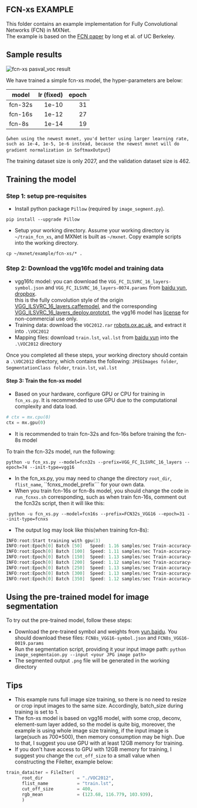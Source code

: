 FCN-xs EXAMPLE
--------------
This folder contains an example implementation for Fully Convolutional Networks (FCN) in MXNet.  
The example is based on the [FCN paper](https://arxiv.org/abs/1411.4038) by long et al. of UC Berkeley.

## Sample results
![fcn-xs pasval_voc result](https://github.com/dmlc/web-data/blob/master/mxnet/image/fcnxs-example-result.jpg)

We have trained a simple fcn-xs model, the hyper-parameters are below:

| model   | lr (fixed) | epoch |
| ------- | ---------: | ----: |
| fcn-32s |      1e-10 |    31 |
| fcn-16s |      1e-12 |    27 |
| fcn-8s  |      1e-14 |    19 |

(```when using the newest mxnet, you'd better using larger learning rate, such as 1e-4, 1e-5, 1e-6 instead, because the newest mxnet will do gradient normalization in SoftmaxOutput```)

The training dataset size is only 2027, and the validation dataset size is 462.  

## Training the model

### Step 1: setup pre-requisites

- Install python package `Pillow` (required by `image_segment.py`).
```shell
pip install --upgrade Pillow
```
- Setup your working directory. Assume your working directory is `~/train_fcn_xs`, and MXNet is built as `~/mxnet`. Copy example scripts into the working directory.
```shell
cp ~/mxnet/example/fcn-xs/* .
```
### Step 2: Download the vgg16fc model and training data
* vgg16fc model: you can download the ```VGG_FC_ILSVRC_16_layers-symbol.json``` and ```VGG_FC_ILSVRC_16_layers-0074.params``` from [baidu yun](http://pan.baidu.com/s/1bgz4PC), [dropbox](https://www.dropbox.com/sh/578n5cxej7ofd6m/AACuSeSYGcKQDi1GoB72R5lya?dl=0).  
this is the fully convolution style of the origin
[VGG_ILSVRC_16_layers.caffemodel](http://www.robots.ox.ac.uk/~vgg/software/very_deep/caffe/VGG_ILSVRC_16_layers.caffemodel), and the corresponding [VGG_ILSVRC_16_layers_deploy.prototxt](https://gist.github.com/ksimonyan/211839e770f7b538e2d8#file-vgg_ilsvrc_16_layers_deploy-prototxt), the vgg16 model has [license](http://creativecommons.org/licenses/by-nc/4.0/) for non-commercial use only.
* Training data: download the ```VOC2012.rar```  [robots.ox.ac.uk](http://host.robots.ox.ac.uk/pascal/VOC/voc2012/VOCtrainval_11-May-2012.tar), and extract it into ```.\VOC2012```
* Mapping files: download ```train.lst```, ```val.lst``` from [baidu yun](http://pan.baidu.com/s/1bgz4PC) into the ```.\VOC2012``` directory

Once you completed all these steps, your working directory should contain a ```.\VOC2012``` directory, which contains the following: ```JPEGImages folder```, ```SegmentationClass folder```, ```train.lst```, ```val.lst```

#### Step 3: Train the fcn-xs model
* Based on your hardware, configure GPU or CPU for training in `fcn_xs.py`. It is recommended to use GPU due to the computational complexity and data load.
```python
# ctx = mx.cpu(0)
ctx = mx.gpu(0)
```
* It is recommended to train fcn-32s and fcn-16s before training the fcn-8s model

To train the fcn-32s model, run the following:
```shell
python -u fcn_xs.py --model=fcn32s --prefix=VGG_FC_ILSVRC_16_layers --epoch=74 --init-type=vgg16
```
* In the fcn_xs.py, you may need to change the directory ```root_dir```, ```flist_name```, ``fcnxs_model_prefix``` for your own data.
* When you train fcn-16s or fcn-8s model, you should change the code in ```run_fcnxs.sh``` corresponding, such as when train fcn-16s, comment out the fcn32s script, then it will like this:
```shell
 python -u fcn_xs.py --model=fcn16s --prefix=FCN32s_VGG16 --epoch=31 --init-type=fcnxs
```
* The output log may look like this(when training fcn-8s):
```c++
INFO:root:Start training with gpu(3)
INFO:root:Epoch[0] Batch [50]   Speed: 1.16 samples/sec Train-accuracy=0.894318
INFO:root:Epoch[0] Batch [100]  Speed: 1.11 samples/sec Train-accuracy=0.904681
INFO:root:Epoch[0] Batch [150]  Speed: 1.13 samples/sec Train-accuracy=0.908053
INFO:root:Epoch[0] Batch [200]  Speed: 1.12 samples/sec Train-accuracy=0.912219
INFO:root:Epoch[0] Batch [250]  Speed: 1.13 samples/sec Train-accuracy=0.914238
INFO:root:Epoch[0] Batch [300]  Speed: 1.13 samples/sec Train-accuracy=0.912170
INFO:root:Epoch[0] Batch [350]  Speed: 1.12 samples/sec Train-accuracy=0.912080
```

## Using the pre-trained model for image segmentation
To try out the pre-trained model, follow these steps:
* Download the pre-trained symbol and weights from [yun.baidu](http://pan.baidu.com/s/1bgz4PC). You should download these files: ```FCN8s_VGG16-symbol.json``` and ```FCN8s_VGG16-0019.params```
* Run the segmentation script, providing it your input image path: ```python image_segmentaion.py --input <your JPG image path>```
* The segmented output ```.png``` file will be generated in the working directory

## Tips
* This example runs full image size training, so there is no need to resize or crop input images to the same size. Accordingly, batch_size during training is set to 1.
* The fcn-xs model is based on vgg16 model, with some crop, deconv, element-sum layer added, so the model is quite big, moreover, the example is using whole image size training, if the input image is large(such as 700*500), then memory consumption may be high. Due to that, I suggest you use GPU with at least 12GB memory for training.
* If you don't have access to GPU with 12GB memory for training, I suggest you change the ```cut_off_size``` to a small value when constructing the FileIter, example below:  
```python
train_dataiter = FileIter(
      root_dir             = "./VOC2012",
      flist_name           = "train.lst",
      cut_off_size         = 400,
      rgb_mean             = (123.68, 116.779, 103.939),
      )
```

